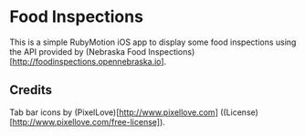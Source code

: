 Food Inspections
================

This is a simple RubyMotion iOS app to display some food inspections using the 
API provided by (Nebraska Food Inspections)[http://foodinspections.opennebraska.io].

Credits
-------
Tab bar icons by (PixelLove)[http://www.pixellove.com] ((License)[http://www.pixellove.com/free-license]).